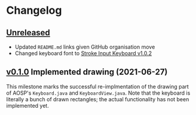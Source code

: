 # Changelog


## [Unreleased]

- Updated `README.md` links given GitHub organisation move
- Changed keyboard font to [Stroke Input Keyboard v1.0.2]


## [v0.1.0] Implemented drawing (2021-06-27)

This milestone marks the successful re-implmentation
of the drawing part of AOSP's `Keyboard.java` and `KeyboardView.java`.
Note that the keyboard is literally a bunch of drawn rectangles;
the actual functionality has not been implemented yet.


[Stroke Input Keyboard v1.0.2]:
  https://github.com/stroke-input/stroke-input-font/releases/tag/v1.0.2

[Unreleased]: https://github.com/stroke-input/stroke-input-android/compare/v0.1.0...HEAD
[v0.1.0]: https://github.com/stroke-input/stroke-input-android/releases/tag/v0.1.0
